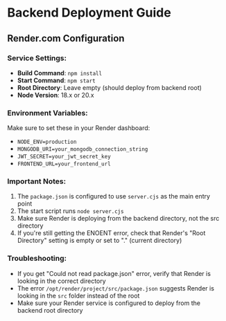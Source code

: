 # Backend Deployment Guide

## Render.com Configuration

### Service Settings:
- **Build Command**: `npm install`
- **Start Command**: `npm start`
- **Root Directory**: Leave empty (should deploy from backend root)
- **Node Version**: 18.x or 20.x

### Environment Variables:
Make sure to set these in your Render dashboard:
- `NODE_ENV=production`
- `MONGODB_URI=your_mongodb_connection_string`
- `JWT_SECRET=your_jwt_secret_key`
- `FRONTEND_URL=your_frontend_url`

### Important Notes:
1. The `package.json` is configured to use `server.cjs` as the main entry point
2. The start script runs `node server.cjs`
3. Make sure Render is deploying from the backend directory, not the src directory
4. If you're still getting the ENOENT error, check that Render's "Root Directory" setting is empty or set to "." (current directory)

### Troubleshooting:
- If you get "Could not read package.json" error, verify that Render is looking in the correct directory
- The error `/opt/render/project/src/package.json` suggests Render is looking in the `src` folder instead of the root
- Make sure your Render service is configured to deploy from the backend root directory
